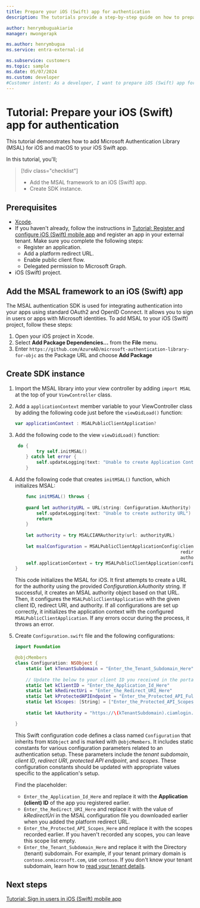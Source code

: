 ```yaml
---
title: Prepare your iOS (Swift) app for authentication
description: The tutorials provide a step-by-step guide on how to prepare your iOS (Swift) app for authentication.

author: henrymbuguakiarie
manager: mwongerapk

ms.author: henrymbugua
ms.service: entra-external-id

ms.subservice: customers
ms.topic: sample
ms.date: 05/07/2024
ms.custom: developer
#Customer intent: As a developer, I want to prepare iOS (Swift) app for authentication using Microsoft Entra External ID.
---
```


# Tutorial: Prepare your iOS (Swift) app for authentication

This tutorial demonstrates how to add Microsoft Authentication Library (MSAL) for iOS and macOS to your iOS Swift app.

In this tutorial, you'll;

> [!div class="checklist"]
>
> - Add the MSAL framework to an iOS (Swift) app.
> - Create SDK instance.

## Prerequisites

- <a href="https://developer.apple.com/xcode/resources/" target="_blank">Xcode</a>.
- If you haven't already, follow the instructions in [Tutorial: Register and configure iOS (Swift) mobile app](tutorial-mobile-app-ios-swift-prepare-tenant.md) and register an app in your external tenant. Make sure you complete the following steps:
    - Register an application.
    - Add a platform redirect URL.
    - Enable public client flow.
    - Delegated permission to Microsoft Graph.
- iOS (Swift) project.

## Add the MSAL framework to an iOS (Swift) app

The MSAL authentication SDK is used for integrating authentication into your apps using standard OAuth2 and OpenID Connect. It allows you to sign in users or apps with Microsoft identities. To add MSAL to your iOS (Swift) project, follow these steps:

1. Open your iOS project in Xcode.
1. Select **Add Package Dependencies...** from the **File** menu.
1. Enter `https://github.com/AzureAD/microsoft-authentication-library-for-objc` as the Package URL and choose **Add Package**


## Create SDK instance

1. Import the MSAL library into your view controller by adding `import MSAL` at the top of your `ViewController` class.
1. Add a `applicationContext` member variable to your ViewController class by adding the following code just before the `viewDidLoad()` function:
    
    ```swift
    var applicationContext : MSALPublicClientApplication?
    ```

1. Add the following code to the view `viewDidLoad()` function:

    ```swift
     do {
            try self.initMSAL()
        } catch let error {
            self.updateLogging(text: "Unable to create Application Context \(error)")
        }
    ``` 

1. Add the following code that creates `initMSAL()` function, which initializes MSAL:

    ```swift
        func initMSAL() throws {
        
        guard let authorityURL = URL(string: Configuration.kAuthority) else {
            self.updateLogging(text: "Unable to create authority URL")
            return
        }
        
        let authority = try MSALCIAMAuthority(url: authorityURL)
        
        let msalConfiguration = MSALPublicClientApplicationConfig(clientId: Configuration.kClientID,
                                                                  redirectUri: Configuration.kRedirectUri,
                                                                  authority: authority)
        self.applicationContext = try MSALPublicClientApplication(configuration: msalConfiguration)
    }
    ```
    
    This code initializes the MSAL for iOS. It first attempts to create a URL for the authority using the provided _Configuration.kAuthority_ string. If successful, it creates an MSAL authority object based on that URL. Then, it configures the `MSALPublicClientApplication` with the given client ID, redirect URI, and authority. If all configurations are set up correctly, it initializes the application context with the configured `MSALPublicClientApplication`. If any errors occur during the process, it throws an error.

1. Create `Configuration.swift` file and the following configurations:

    ```swift
    import Foundation

    @objcMembers
    class Configuration: NSObject {
        static let kTenantSubdomain = "Enter_the_Tenant_Subdomain_Here"
        
        // Update the below to your client ID you received in the portal.
        static let kClientID = "Enter_the_Application_Id_Here"
        static let kRedirectUri = "Enter_the_Redirect_URI_Here"
        static let kProtectedAPIEndpoint = "Enter_the_Protected_API_Full_URL_Here"
        static let kScopes: [String] = ["Enter_the_Protected_API_Scopes_Here"]
        
        static let kAuthority = "https://\(kTenantSubdomain).ciamlogin.com"
    
    }
    ```
    
    This Swift configuration code defines a class named `Configuration` that inherits from `NSObject` and is marked with `@objcMembers`. It includes static constants for various configuration parameters related to an authentication setup. These parameters include the _tenant subdomain_, _client ID_, _redirect URI_, _protected API endpoint_, and _scopes_. These configuration constants should be updated with appropriate values specific to the application's setup.

    Find the placeholder:

    - `Enter_the_Application_Id_Here` and replace it with the **Application (client) ID** of the app you registered earlier.
    - `Enter_the_Redirect_URI_Here` and replace it with the value of *kRedirectUri* in the MSAL configuration file you downloaded earlier when you added the platform redirect URL.
    - `Enter_the_Protected_API_Scopes_Here` and replace it with the scopes recorded earlier. If you haven't recorded any scopes, you can leave this scope list empty.
    - `Enter_the_Tenant_Subdomain_Here` and replace it with the Directory (tenant) subdomain. For example, if your tenant primary domain is `contoso.onmicrosoft.com`, use `contoso`. If you don't know your tenant subdomain, learn how to [read your tenant details](how-to-create-external-tenant-portal.md#get-the-external-tenant-details).

## Next steps

[Tutorial: Sign in users in iOS (Swift) mobile app](tutorial-mobile-app-ios-swift-sign-in.md)
